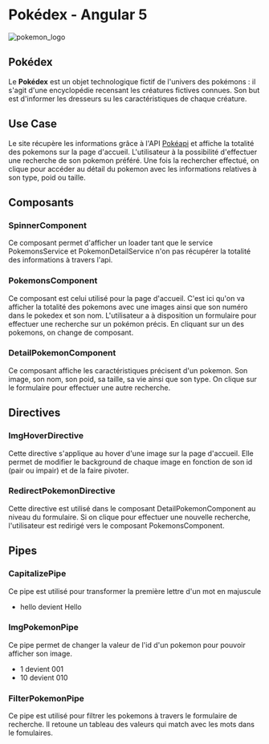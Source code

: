 # Pokédex - Angular 5

![pokemon_logo](https://upload.wikimedia.org/wikipedia/commons/thumb/9/98/International_Pok%C3%A9mon_logo.svg/2000px-International_Pok%C3%A9mon_logo.svg.png)

## Pokédex

Le **Pokédex** est un objet technologique fictif de l'univers des pokémons : il s'agit d'une encyclopédie recensant les créatures fictives connues. Son but est d'informer les dresseurs su les caractéristiques de chaque créature.



## Use Case

Le site récupère les informations grâce à l'API  [Pokéapi](https://pokeapi.co/) et affiche la totalité des pokemons sur la page d'accueil. L'utilisateur à la possibilité d'effectuer une recherche de son pokemon préféré. Une fois la rechercher effectué, on clique pour accéder au détail du pokemon avec les informations relatives à son type, poid ou taille.



## Composants

### SpinnerComponent

Ce composant permet d'afficher un loader tant que le service PokemonsService et PokemonDetailService  n'on pas récupérer la totalité des informations à travers l'api.

### PokemonsComponent

Ce composant est celui utilisé pour la page d'accueil. C'est ici qu'on va afficher la totalité des pokemons avec une images ainsi que son numéro dans le pokedex et son nom. L'utilisateur a à disposition un formulaire pour effectuer une recherche sur un pokémon précis. En cliquant sur un des pokemons, on change de composant.

### DetailPokemonComponent

Ce composant affiche les caractéristiques précisent d'un pokemon. Son image, son nom, son poid, sa taille, sa vie ainsi que son type. On clique sur le formulaire pour effectuer une autre recherche.



## Directives

### ImgHoverDirective

Cette directive s'applique au hover d'une image sur la page d'accueil. Elle permet de modifier le background de chaque image en fonction de son id (pair ou impair) et de la faire pivoter.

### RedirectPokemonDirective

Cette directive est utilisé dans le composant DetailPokemonComponent au niveau du formulaire. Si on clique pour effectuer une nouvelle recherche, l'utilisateur est redirigé vers le composant PokemonsComponent.



## Pipes

### CapitalizePipe

Ce pipe est utilisé pour transformer la première lettre d'un mot en majuscule 

- hello devient Hello

### ImgPokemonPipe

Ce pipe permet de changer la valeur de l'id d'un pokemon pour pouvoir afficher son image. 

- 1 devient 001
- 10 devient 010

### FilterPokemonPipe

Ce pipe est utilisé pour filtrer les pokemons à travers le formulaire de recherche. Il retoune un tableau des valeurs qui match avec les mots dans le fomulaires.





